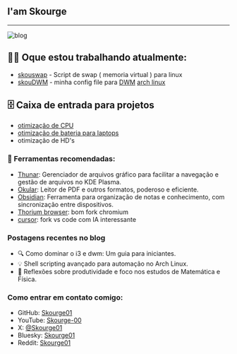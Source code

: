 ## I'am Skourge 

- - - 
![blog](https://img.shields.io/badge/Shell_Script-121011?style=for-the-badge&logo=gnu-bash&logoColor=white)

## 🧑‍💼 Oque estou trabalhando atualmente: 
-  [skouswap](https://github.com/Skourge01/skouswap) - Script de swap ( memoria virtual ) para linux
-  [skouDWM](https://github.com/Skourge01/skouDWM) -  minha config file para [DWM](https://dwm.suckless.org/) [arch linux](https://github.com/archlinux) 


## 🗄️ Caixa de entrada para projetos 
- [otimização de CPU](https://oguzhaninan.github.io/Stacer-Web/)
- [otimização de bateria para laptops](https://github.com/linrunner/TLP)
- otimização de HD's 

### 🔨 Ferramentas recomendadas: 
-  [Thunar](https://github.com/xfce-mirror/thunar): Gerenciador de arquivos gráfico para facilitar a navegação e gestão de arquivos no KDE Plasma.
-  [Okular](https://github.com/KDE/okular): Leitor de PDF e outros formatos, poderoso e eficiente.
-  [Obsidian](https://github.com/obsidianmd): Ferramenta para organização de notas e conhecimento, com sincronização entre dispositivos.
-  [Thorium browser](https://thorium.rocks/): bom fork chromium
-  [cursor](https://www.cursor.com/): fork vs code com IA interessante

### Postagens recentes no blog
- 🔍 Como dominar o i3 e dwm: Um guia para iniciantes.
- 💡 Shell scripting avançado para automação no Arch Linux.
- 🧠 Reflexões sobre produtividade e foco nos estudos de Matemática e Física.

### Como entrar em contato comigo:

- GitHub: [Skourge01](https://github.com/Skourge01)
- YouTube: [Skourge-00](https://www.youtube.com/@Skourge-00)
- X: [@Skourge01](https://x.com/Skourge01)
- Bluesky: [Skourge01](https://bsky.app/)
- Reddit: [Skourge01](https://www.reddit.com/u/Skourge01/s/ZqGtT4nwF2)

